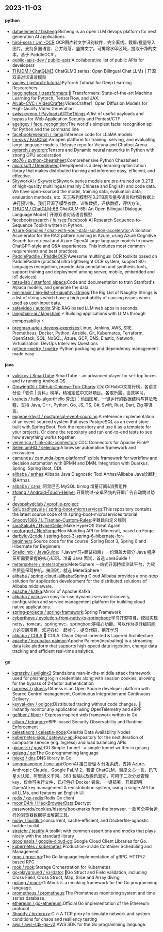 ## 2023-11-03

#### python
* [dataelement / bisheng](https://github.com/dataelement/bisheng):Bisheng is an open LLM devops platform for next generation AI applications.
* [hiroi-sora / Umi-OCR](https://github.com/hiroi-sora/Umi-OCR):OCR图片转文字识别软件，完全离线。截屏/批量导入图片，支持多国语言、合并段落、竖排文字。可排除水印区域，提取干净的文本。基于 PaddleOCR 。
* [public-apis-dev / public-apis](https://github.com/public-apis-dev/public-apis):A collaborative list of public APIs for developers
* [THUDM / ChatGLM3](https://github.com/THUDM/ChatGLM3):ChatGLM3 series: Open Bilingual Chat LLMs | 开源双语对话语言模型
* [yunjey / pytorch-tutorial](https://github.com/yunjey/pytorch-tutorial):PyTorch Tutorial for Deep Learning Researchers
* [huggingface / transformers](https://github.com/huggingface/transformers):🤗 Transformers: State-of-the-art Machine Learning for Pytorch, TensorFlow, and JAX.
* [AILab-CVC / VideoCrafter](https://github.com/AILab-CVC/VideoCrafter):VideoCrafter1: Open Diffusion Models for High-Quality Video Generation
* [swisskyrepo / PayloadsAllTheThings](https://github.com/swisskyrepo/PayloadsAllTheThings):A list of useful payloads and bypass for Web Application Security and Pentest/CTF
* [ageitgey / face_recognition](https://github.com/ageitgey/face_recognition):The world's simplest facial recognition api for Python and the command line
* [facebookresearch / llama](https://github.com/facebookresearch/llama):Inference code for LLaMA models
* [lm-sys / FastChat](https://github.com/lm-sys/FastChat):An open platform for training, serving, and evaluating large language models. Release repo for Vicuna and Chatbot Arena.
* [pytorch / pytorch](https://github.com/pytorch/pytorch):Tensors and Dynamic neural networks in Python with strong GPU acceleration
* [gto76 / python-cheatsheet](https://github.com/gto76/python-cheatsheet):Comprehensive Python Cheatsheet
* [microsoft / DeepSpeed](https://github.com/microsoft/DeepSpeed):DeepSpeed is a deep learning optimization library that makes distributed training and inference easy, efficient, and effective.
* [SkyworkAI / Skywork](https://github.com/SkyworkAI/Skywork):Skywork series models are pre-trained on 3.2TB of high-quality multilingual (mainly Chinese and English) and code data. We have open-sourced the model, training data, evaluation data, evaluation methods, etc. 天工系列模型在3.2TB高质量多语言和代码数据上进行预训练。我们开源了模型参数，训练数据，评估数据，评估方法。
* [THUDM / ChatGLM-6B](https://github.com/THUDM/ChatGLM-6B):ChatGLM-6B: An Open Bilingual Dialogue Language Model | 开源双语对话语言模型
* [facebookresearch / fairseq](https://github.com/facebookresearch/fairseq):Facebook AI Research Sequence-to-Sequence Toolkit written in Python.
* [Azure-Samples / chat-with-your-data-solution-accelerator](https://github.com/Azure-Samples/chat-with-your-data-solution-accelerator):A Solution Accelerator for the RAG pattern running in Azure, using Azure Cognitive Search for retrieval and Azure OpenAI large language models to power ChatGPT-style and Q&A experiences. This includes most common requirements and best practices.
* [PaddlePaddle / PaddleOCR](https://github.com/PaddlePaddle/PaddleOCR):Awesome multilingual OCR toolkits based on PaddlePaddle (practical ultra lightweight OCR system, support 80+ languages recognition, provide data annotation and synthesis tools, support training and deployment among server, mobile, embedded and IoT devices)
* [tatsu-lab / stanford_alpaca](https://github.com/tatsu-lab/stanford_alpaca):Code and documentation to train Stanford's Alpaca models, and generate the data.
* [minimaxir / big-list-of-naughty-strings](https://github.com/minimaxir/big-list-of-naughty-strings):The Big List of Naughty Strings is a list of strings which have a high probability of causing issues when used as user-input data.
* [safevideo / autollm](https://github.com/safevideo/autollm):Ship RAG based LLM web apps in seconds.
* [langchain-ai / langchain](https://github.com/langchain-ai/langchain):⚡ Building applications with LLMs through composability ⚡
* [bregman-arie / devops-exercises](https://github.com/bregman-arie/devops-exercises):Linux, Jenkins, AWS, SRE, Prometheus, Docker, Python, Ansible, Git, Kubernetes, Terraform, OpenStack, SQL, NoSQL, Azure, GCP, DNS, Elastic, Network, Virtualization. DevOps Interview Questions
* [python-poetry / poetry](https://github.com/python-poetry/poetry):Python packaging and dependency management made easy

#### java
* [yuliskov / SmartTube](https://github.com/yuliskov/SmartTube):SmartTube - an advanced player for set-top boxes and tv running Android OS
* [GrowingGit / GitHub-Chinese-Top-Charts](https://github.com/GrowingGit/GitHub-Chinese-Top-Charts):🇨🇳 GitHub中文排行榜，各语言分设「软件 | 资料」榜单，精准定位中文好项目。各取所需，高效学习。
* [krahets / hello-algo](https://github.com/krahets/hello-algo):《Hello 算法》：动画图解、一键运行的数据结构与算法教程，支持 Java, C++, Python, Go, JS, TS, C#, Swift, Rust, Dart, Zig 等语言。
* [eugene-khyst / postgresql-event-sourcing](https://github.com/eugene-khyst/postgresql-event-sourcing):A reference implementation of an event-sourced system that uses PostgreSQL as an event store built with Spring Boot. Fork the repository and use it as a template for your projects. Or clone the repository and run end-to-end tests to see how everything works together.
* [ververica / flink-cdc-connectors](https://github.com/ververica/flink-cdc-connectors):CDC Connectors for Apache Flink®
* [SeleniumHQ / selenium](https://github.com/SeleniumHQ/selenium):A browser automation framework and ecosystem.
* [camunda / camunda-bpm-platform](https://github.com/camunda/camunda-bpm-platform):Flexible framework for workflow and decision automation with BPMN and DMN. Integration with Quarkus, Spring, Spring Boot, CDI.
* [alibaba / arthas](https://github.com/alibaba/arthas):Alibaba Java Diagnostic Tool Arthas/Alibaba Java诊断利器Arthas
* [alibaba / canal](https://github.com/alibaba/canal):阿里巴巴 MySQL binlog 增量订阅&消费组件
* [zfdang / Android-Touch-Helper](https://github.com/zfdang/Android-Touch-Helper):开屏跳过-安卓系统的开屏广告自动跳过助手
* [devopshydclub / vprofile-project](https://github.com/devopshydclub/vprofile-project):
* [SaiUpadhyayula / spring-boot-microservices](https://github.com/SaiUpadhyayula/spring-boot-microservices):This repository contains the latest source code of th spring-boot-microservices tutorial
* [Snoopy1866 / LiTiaotiao-Custom-Rules](https://github.com/Snoopy1866/LiTiaotiao-Custom-Rules):李跳跳自定义规则
* [saraSakuHj / HyperCeiler](https://github.com/saraSakuHj/HyperCeiler):Make HyperOS Great Again!
* [neoforged / NeoForge](https://github.com/neoforged/NeoForge):Neo Modding API for Minecraft, based on Forge
* [darbyluv2code / spring-boot-3-spring-6-hibernate-for-beginners](https://github.com/darbyluv2code/spring-boot-3-spring-6-hibernate-for-beginners):Source code for the course: Spring Boot 3, Spring 6 and Hibernate for Beginners
* [Snailclimb / JavaGuide](https://github.com/Snailclimb/JavaGuide):「Java学习+面试指南」一份涵盖大部分 Java 程序员所需要掌握的核心知识。准备 Java 面试，首选 JavaGuide！
* [metersphere / metersphere](https://github.com/metersphere/metersphere):MeterSphere 一站式开源持续测试平台，为软件质量保驾护航。搞测试，就选 MeterSphere！
* [alibaba / spring-cloud-alibaba](https://github.com/alibaba/spring-cloud-alibaba):Spring Cloud Alibaba provides a one-stop solution for application development for the distributed solutions of Alibaba middleware.
* [apache / kafka](https://github.com/apache/kafka):Mirror of Apache Kafka
* [alibaba / nacos](https://github.com/alibaba/nacos):an easy-to-use dynamic service discovery, configuration and service management platform for building cloud native applications.
* [spring-projects / spring-framework](https://github.com/spring-projects/spring-framework):Spring Framework
* [cybertheye / evolution-from-netty-to-springboot](https://github.com/cybertheye/evolution-from-netty-to-springboot):学习开源项目，模拟实现netty，tomcat，springmvc，springboot等核心功能。可以作为提升编码能力的实践项目。欢迎各位一起参与，提交代码，相互学习
* [alibaba / COLA](https://github.com/alibaba/COLA):🥤 COLA: Clean Object-oriented & Layered Architecture
* [apache / incubator-paimon](https://github.com/apache/incubator-paimon):Apache Paimon(incubating) is a streaming data lake platform that supports high-speed data ingestion, change data tracking and efficient real-time analytics.

#### go
* [kgretzky / evilginx2](https://github.com/kgretzky/evilginx2):Standalone man-in-the-middle attack framework used for phishing login credentials along with session cookies, allowing for the bypass of 2-factor authentication
* [harness / gitness](https://github.com/harness/gitness):Gitness is an Open Source developer platform with Source Control management, Continuous Integration and Continuous Delivery.
* [keyval-dev / odigos](https://github.com/keyval-dev/odigos):Distributed tracing without code changes. 🚀 Instantly monitor any application using OpenTelemetry and eBPF
* [gofiber / fiber](https://github.com/gofiber/fiber):⚡️ Express inspired web framework written in Go
* [cilium / tetragon](https://github.com/cilium/tetragon):eBPF-based Security Observability and Runtime Enforcement
* [celestiaorg / celestia-node](https://github.com/celestiaorg/celestia-node):Celestia Data Availability Nodes
* [kubernetes-sigs / gateway-api](https://github.com/kubernetes-sigs/gateway-api):Repository for the next iteration of composite service (e.g. Ingress) and load balancing APIs.
* [ginuerzh / gost](https://github.com/ginuerzh/gost):GO Simple Tunnel - a simple tunnel written in golang
* [golang / go](https://github.com/golang/go):The Go programming language
* [miekg / dns](https://github.com/miekg/dns):DNS library in Go
* [songquanpeng / one-api](https://github.com/songquanpeng/one-api):OpenAI 接口管理 & 分发系统，支持 Azure、Anthropic Claude、Google PaLM 2、智谱 ChatGLM、百度文心一言、讯飞星火认知、阿里通义千问、360 智脑以及腾讯混元，可用于二次分发管理 key，仅单可执行文件，已打包好 Docker 镜像，一键部署，开箱即用. OpenAI key management & redistribution system, using a single API for all LLMs, and features an English UI.
* [redis / go-redis](https://github.com/redis/go-redis):Redis Go client
* [moonD4rk / HackBrowserData](https://github.com/moonD4rk/HackBrowserData):Decrypt passwords/cookies/history/bookmarks from the browser. 一款可全平台运行的浏览器数据导出解密工具。
* [moby / buildkit](https://github.com/moby/buildkit):concurrent, cache-efficient, and Dockerfile-agnostic builder toolkit
* [stretchr / testify](https://github.com/stretchr/testify):A toolkit with common assertions and mocks that plays nicely with the standard library
* [googleapis / google-cloud-go](https://github.com/googleapis/google-cloud-go):Google Cloud Client Libraries for Go.
* [kubernetes / kubernetes](https://github.com/kubernetes/kubernetes):Production-Grade Container Scheduling and Management
* [grpc / grpc-go](https://github.com/grpc/grpc-go):The Go language implementation of gRPC. HTTP/2 based RPC
* [rook / rook](https://github.com/rook/rook):Storage Orchestration for Kubernetes
* [go-playground / validator](https://github.com/go-playground/validator):💯Go Struct and Field validation, including Cross Field, Cross Struct, Map, Slice and Array diving
* [golang / mock](https://github.com/golang/mock):GoMock is a mocking framework for the Go programming language.
* [prometheus / prometheus](https://github.com/prometheus/prometheus):The Prometheus monitoring system and time series database.
* [ethereum / go-ethereum](https://github.com/ethereum/go-ethereum):Official Go implementation of the Ethereum protocol
* [Shopify / toxiproxy](https://github.com/Shopify/toxiproxy):⏰ 🔥 A TCP proxy to simulate network and system conditions for chaos and resiliency testing
* [aws / aws-sdk-go-v2](https://github.com/aws/aws-sdk-go-v2):AWS SDK for the Go programming language.
